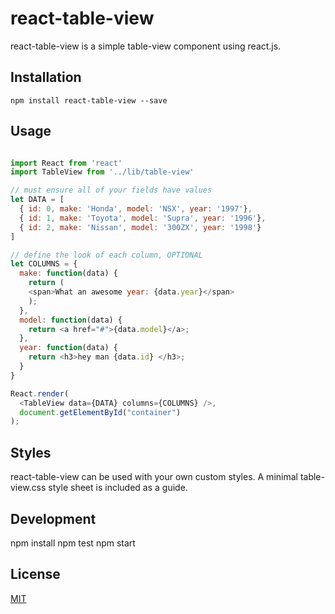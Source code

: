 # react-table-view

react-table-view is a simple table-view component using react.js.

## Installation

`npm install react-table-view --save`

## Usage

```javascript

import React from 'react'
import TableView from '../lib/table-view'

// must ensure all of your fields have values
let DATA = [ 
  { id: 0, make: 'Honda', model: 'NSX', year: '1997'},
  { id: 1, make: 'Toyota', model: 'Supra', year: '1996'},
  { id: 2, make: 'Nissan', model: '300ZX', year: '1998'}
]

// define the look of each column, OPTIONAL
let COLUMNS = {
  make: function(data) {
    return (
    <span>What an awesome year: {data.year}</span>
    );
  },
  model: function(data) {
    return <a href="#">{data.model}</a>;
  },
  year: function(data) {
    return <h3>hey man {data.id} </h3>;
  }
}

React.render(
  <TableView data={DATA} columns={COLUMNS} />,
  document.getElementById("container")
);

```

## Styles

react-table-view can be used with your own custom styles. A minimal table-view.css style sheet is included as a guide.

## Development

  npm install
  npm test
  npm start

## License

[MIT](http://isekivacenz.mit-license.org/)